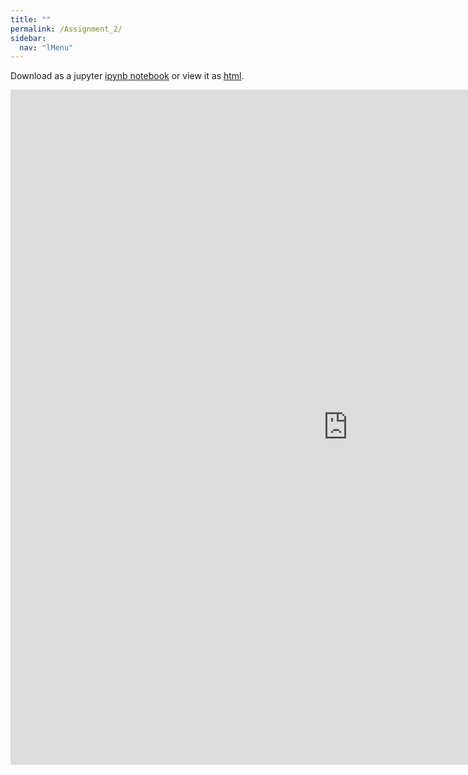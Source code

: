 ```yaml
---
title: ""
permalink: /Assignment_2/
sidebar:
  nav: "lMenu"
---
```


Download as a jupyter [ipynb notebook](https://datascience-intro.github.io/1MS041-2022/notebooks/Assignment_2.ipynb) or view it as [html](https://datascience-intro.github.io/1MS041-2022/notebooks/Assignment_2.html).

<iframe src="https://datascience-intro.github.io/1MS041-2022/notebooks/Assignment_2.html" width="1080" height="1080" frameborder="0"></iframe>

    